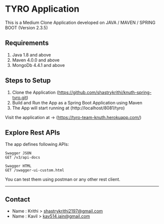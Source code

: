 # TYRO Application
This is a Medium Clone Application developed on JAVA / MAVEN / SPRING BOOT (Version 2.3.5)
## Requirements
1. Java 1.8 and above
2. Maven 4.0.0 and above
3. MongoDb 4.4.1 and above
## Steps to Setup
1. Clone the Application (https://github.com/shastrykrithi/knuth-spring-tyro.git)
2. Build and Run the App as a Spring Boot Application using Maven
3. The App will start running at (http://localhost/8081/tyro)

Visit the application at -> (https://tyro-team-knuth.herokuapp.com/)
## Explore Rest APIs
The app defines following APIs:
>
    Swagger JSON
    GET /v3/api-docs
    
    Swagger HTML
    GET /swagger-ui-custom.html
    
You can test them using postman or any other rest client.

---
## Contact
- Name : Krithi > shastrykrithi2197@gmail.com
- Name : Kavil > kav514.jain@gmail.com

